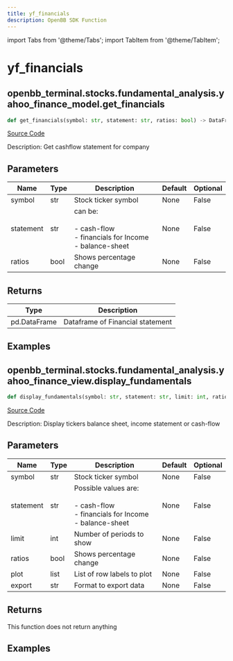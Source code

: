 ```yaml
---
title: yf_financials
description: OpenBB SDK Function
---
```


import Tabs from '@theme/Tabs';
import TabItem from '@theme/TabItem';

# yf_financials

<Tabs>
<TabItem value="model" label="Model" default>

## openbb_terminal.stocks.fundamental_analysis.yahoo_finance_model.get_financials

```python title='openbb_terminal/stocks/fundamental_analysis/yahoo_finance_model.py'
def get_financials(symbol: str, statement: str, ratios: bool) -> DataFrame
```
[Source Code](https://github.com/OpenBB-finance/OpenBBTerminal/tree/main/openbb_terminal/stocks/fundamental_analysis/yahoo_finance_model.py#L332)

Description: Get cashflow statement for company

## Parameters

| Name | Type | Description | Default | Optional |
| ---- | ---- | ----------- | ------- | -------- |
| symbol | str | Stock ticker symbol | None | False |
| statement | str | can be:<br/><br/>- cash-flow<br/>- financials for Income<br/>- balance-sheet | None | False |
| ratios | bool | Shows percentage change | None | False |

## Returns

| Type | Description |
| ---- | ----------- |
| pd.DataFrame | Dataframe of Financial statement |

## Examples



</TabItem>
<TabItem value="view" label="View">

## openbb_terminal.stocks.fundamental_analysis.yahoo_finance_view.display_fundamentals

```python title='openbb_terminal/stocks/fundamental_analysis/yahoo_finance_view.py'
def display_fundamentals(symbol: str, statement: str, limit: int, ratios: bool, plot: list, export: str) -> None
```
[Source Code](https://github.com/OpenBB-finance/OpenBBTerminal/tree/main/openbb_terminal/stocks/fundamental_analysis/yahoo_finance_view.py#L383)

Description: Display tickers balance sheet, income statement or cash-flow

## Parameters

| Name | Type | Description | Default | Optional |
| ---- | ---- | ----------- | ------- | -------- |
| symbol | str | Stock ticker symbol | None | False |
| statement | str | Possible values are:<br/><br/>- cash-flow<br/>- financials for Income<br/>- balance-sheet | None | False |
| limit | int | Number of periods to show | None | False |
| ratios | bool | Shows percentage change | None | False |
| plot | list | List of row labels to plot | None | False |
| export | str | Format to export data | None | False |

## Returns

This function does not return anything

## Examples



</TabItem>
</Tabs>